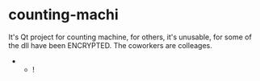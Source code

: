 # counting-machi
It's Qt project for counting machine, for others, it's unusable,
for some of the dll have been ENCRYPTED.
The coworkers are colleages.
- - !
